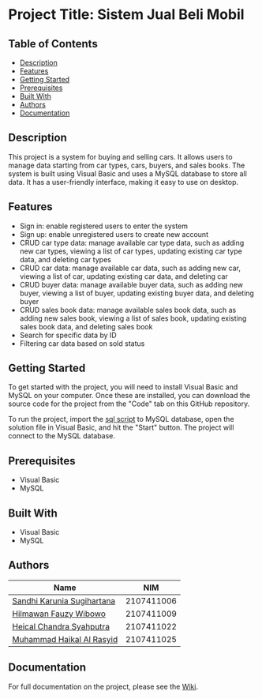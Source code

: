 # Project Title: Sistem Jual Beli Mobil

## Table of Contents
- [Description](#description)
- [Features](#features)
- [Getting Started](#getting-started)
- [Prerequisites](#prerequisites)
- [Built With](#built-with)
- [Authors](#authors)
- [Documentation](#documentation)

## Description

This project is a system for buying and selling cars. It allows users to manage data starting from car types, cars, buyers, and sales books. The system is built using Visual Basic and uses a MySQL database to store all data. It has a user-friendly interface, making it easy to use on desktop.

<!-- ## Overview

## Screenshot
<div style="display:flex;">
    <div>
        <img src="/Prototype/SIGNup.png" alt="drawing" width="400"  loading="lazy"/>
        <img src="/Prototype/SigninPage.png" alt="drawing" width="400"  loading="lazy"/>
    </div>
    <div>
        <img src="/Prototype/DASHBOARD.png" alt="drawing" width="400"  loading="lazy"/>
        <img src="./screenshot/4.png" alt="drawing" width="400"  loading="lazy"/>
        <img src="./screenshot/5.png" alt="drawing" width="400"  loading="lazy"/>
    </div>
<div> -->

## Features

- Sign in: enable registered users to enter the system
- Sign up: enable unregistered users to create new account
- CRUD car type data: manage available car type data, such as adding new car types, viewing a list of car types, updating existing car type data, and deleting car types
- CRUD car data: manage available car data, such as adding new car, viewing a list of car, updating existing car data, and deleting car
- CRUD buyer data: manage available buyer data, such as adding new buyer, viewing a list of buyer, updating existing buyer data, and deleting buyer
- CRUD sales book data: manage available sales book data, such as adding new sales book, viewing a list of sales book, updating existing sales book data, and deleting sales book
- Search for specific data by ID
- Filtering car data based on sold status

## Getting Started

To get started with the project, you will need to install Visual Basic and MySQL on your computer. Once these are installed, you can download the source code for the project from the "Code" tab on this GitHub repository.

To run the project, import the [sql script](/db_sistem_jual_beli_mobil.sql) to MySQL database, open the solution file in Visual Basic, and hit the "Start" button. The project will connect to the MySQL database.

## Prerequisites

- Visual Basic
- MySQL

## Built With

- Visual Basic
- MySQL

## Authors

<div align="center">

Name                                                        | NIM
--                                                          | --
[Sandhi Karunia Sugihartana](https://github.com/Lowl16)     | 2107411006
[Hilmawan Fauzy Wibowo](https://github.com/mawanrunner)     | 2107411009
[Heical Chandra Syahputra](https://github.com/Dynavx)       | 2107411022
[Muhammad Haikal Al Rasyid](https://github.com/promecarus)  | 2107411025
</div>

## Documentation

For full documentation on the project, please see the [Wiki](https://github.com/promecarus/SistemJualBeliMobil/wiki).

